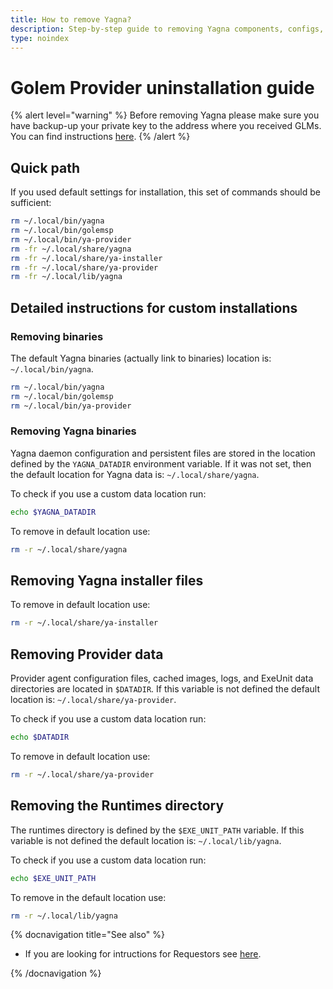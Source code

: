```yaml
---
title: How to remove Yagna?
description: Step-by-step guide to removing Yagna components, configs, and data for Providers.
type: noindex
---
```


# Golem Provider uninstallation guide

{% alert level="warning" %}
Before removing Yagna please make sure you have backup-up your private key to the address where you received GLMs. You can find instructions [here](/docs/providers/wallet/backup).
{% /alert %}

## Quick path

If you used default settings for installation, this set of commands should be sufficient:

```bash
rm ~/.local/bin/yagna
rm ~/.local/bin/golemsp
rm ~/.local/bin/ya-provider
rm -fr ~/.local/share/yagna
rm -fr ~/.local/share/ya-installer
rm -fr ~/.local/share/ya-provider
rm -fr ~/.local/lib/yagna
```

## Detailed instructions for custom installations

### Removing binaries

The default Yagna binaries (actually link to binaries) location is: `~/.local/bin/yagna`.

```bash
rm ~/.local/bin/yagna
rm ~/.local/bin/golemsp
rm ~/.local/bin/ya-provider
```

### Removing Yagna binaries

Yagna daemon configuration and persistent files are stored in the location defined by the `YAGNA_DATADIR` environment variable. If it was not set, then the default location for Yagna data is: `~/.local/share/yagna`.

To check if you use a custom data location run:

```bash
echo $YAGNA_DATADIR
```

To remove in default location use:

```bash
rm -r ~/.local/share/yagna
```

## Removing Yagna installer files

To remove in default location use:

```bash
rm -r ~/.local/share/ya-installer
```

## Removing Provider data

Provider agent configuration files, cached images, logs, and ExeUnit data directories are located in `$DATADIR`. If this variable is not defined the default location is: `~/.local/share/ya-provider`.

To check if you use a custom data location run:

```bash
echo $DATADIR
```

To remove in default location use:

```bash
rm -r ~/.local/share/ya-provider
```

## Removing the Runtimes directory

The runtimes directory is defined by the `$EXE_UNIT_PATH` variable. If this variable is not defined the default location is: `~/.local/lib/yagna`.

To check if you use a custom data location run:

```bash
echo $EXE_UNIT_PATH
```

To remove in the default location use:

```bash
rm -r ~/.local/lib/yagna
```

{% docnavigation title="See also" %}

- If you are looking for intructions for Requestors see [here](/docs/creators/javascript/examples/tools/requestor-uninstall).

{% /docnavigation %}

